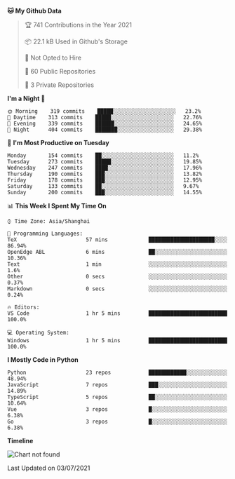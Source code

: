 <!--START_SECTION:waka-->
**🐱 My Github Data** 

> 🏆 741 Contributions in the Year 2021
 > 
> 📦 22.1 kB Used in Github's Storage 
 > 
> 🚫 Not Opted to Hire
 > 
> 📜 60 Public Repositories 
 > 
> 🔑 3 Private Repositories  
 > 
**I'm a Night 🦉** 

```text
🌞 Morning    319 commits    █████░░░░░░░░░░░░░░░░░░░░   23.2% 
🌆 Daytime    313 commits    █████░░░░░░░░░░░░░░░░░░░░   22.76% 
🌃 Evening    339 commits    ██████░░░░░░░░░░░░░░░░░░░   24.65% 
🌙 Night      404 commits    ███████░░░░░░░░░░░░░░░░░░   29.38%

```
📅 **I'm Most Productive on Tuesday** 

```text
Monday       154 commits    ██░░░░░░░░░░░░░░░░░░░░░░░   11.2% 
Tuesday      273 commits    █████░░░░░░░░░░░░░░░░░░░░   19.85% 
Wednesday    247 commits    ████░░░░░░░░░░░░░░░░░░░░░   17.96% 
Thursday     190 commits    ███░░░░░░░░░░░░░░░░░░░░░░   13.82% 
Friday       178 commits    ███░░░░░░░░░░░░░░░░░░░░░░   12.95% 
Saturday     133 commits    ██░░░░░░░░░░░░░░░░░░░░░░░   9.67% 
Sunday       200 commits    ███░░░░░░░░░░░░░░░░░░░░░░   14.55%

```


📊 **This Week I Spent My Time On** 

```text
⌚︎ Time Zone: Asia/Shanghai

💬 Programming Languages: 
TeX                      57 mins             █████████████████████░░░░   86.94% 
OpenEdge ABL             6 mins              ██░░░░░░░░░░░░░░░░░░░░░░░   10.36% 
Text                     1 min               ░░░░░░░░░░░░░░░░░░░░░░░░░   1.6% 
Other                    0 secs              ░░░░░░░░░░░░░░░░░░░░░░░░░   0.37% 
Markdown                 0 secs              ░░░░░░░░░░░░░░░░░░░░░░░░░   0.24%

🔥 Editors: 
VS Code                  1 hr 5 mins         █████████████████████████   100.0%

💻 Operating System: 
Windows                  1 hr 5 mins         █████████████████████████   100.0%

```

**I Mostly Code in Python** 

```text
Python                   23 repos            ████████████░░░░░░░░░░░░░   48.94% 
JavaScript               7 repos             ███░░░░░░░░░░░░░░░░░░░░░░   14.89% 
TypeScript               5 repos             ██░░░░░░░░░░░░░░░░░░░░░░░   10.64% 
Vue                      3 repos             █░░░░░░░░░░░░░░░░░░░░░░░░   6.38% 
Go                       3 repos             █░░░░░░░░░░░░░░░░░░░░░░░░   6.38%

```


**Timeline**

![Chart not found](https://raw.githubusercontent.com/Trim21/Trim21/master/charts/bar_graph.png) 


 Last Updated on 03/07/2021
<!--END_SECTION:waka-->
